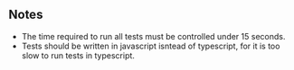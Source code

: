 ## Notes

- The time required to run all tests must be controlled under 15 seconds.
- Tests should be written in javascript isntead of typescript, for it is too slow to run tests in typescript.
